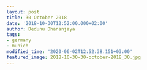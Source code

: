 ```yaml
---
layout: post
title: 30 October 2018
date: '2018-10-30T12:52:00.000+02:00'
author: Dedunu Dhananjaya
tags:
- germany
- munich
modified_time: '2020-06-02T12:52:38.151+03:00'
featured_image: 2018-10-30-30-october-2018_30.jpg
---
```

